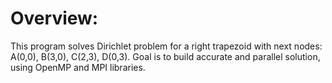 # Overview:

This program solves Dirichlet problem for a right trapezoid with next nodes:
A(0,0), B(3,0), C(2,3), D(0,3).
Goal is to build accurate and parallel solution, using OpenMP and MPI libraries.